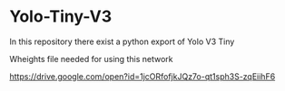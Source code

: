 # Yolo-Tiny-V3
In this repository there exist a python export of Yolo V3 Tiny

Wheights file needed for using this network

https://drive.google.com/open?id=1jcORfofjkJQz7o-qt1sph3S-zqEiihF6

